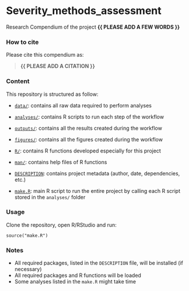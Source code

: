 <!-- README.md is generated from README.Rmd. Please edit that file -->

# Severity\_methods\_assessment

<!-- badges: start -->
<!-- badges: end -->

Research Compendium of the project **{{ PLEASE ADD A FEW WORDS }}**

### How to cite

Please cite this compendium as:

> **{{ PLEASE ADD A CITATION }}**

### Content

This repository is structured as follow:

-   [`data/`](https://github.com/CarmenTamayo/Severity_methods_assessment/tree/master/data):
    contains all raw data required to perform analyses

-   [`analyses/`](https://github.com/CarmenTamayo/Severity_methods_assessment/tree/main/analyses/):
    contains R scripts to run each step of the workflow

-   [`outputs/`](https://github.com/CarmenTamayo/Severity_methods_assessment/tree/main/outputs):
    contains all the results created during the workflow

-   [`figures/`](https://github.com/CarmenTamayo/Severity_methods_assessment/tree/main/figures):
    contains all the figures created during the workflow

-   [`R/`](https://github.com/CarmenTamayo/Severity_methods_assessment/tree/main/R):
    contains R functions developed especially for this project

-   [`man/`](https://github.com/CarmenTamayo/Severity_methods_assessment/tree/main/man):
    contains help files of R functions

-   [`DESCRIPTION`](https://github.com/CarmenTamayo/Severity_methods_assessment/tree/main/DESCRIPTION):
    contains project metadata (author, date, dependencies, etc.)

-   [`make.R`](https://github.com/CarmenTamayo/Severity_methods_assessment/tree/main/make.R):
    main R script to run the entire project by calling each R script
    stored in the `analyses/` folder

### Usage

Clone the repository, open R/RStudio and run:

    source("make.R")

### Notes

-   All required packages, listed in the `DESCRIPTION` file, will be
    installed (if necessary)
-   All required packages and R functions will be loaded
-   Some analyses listed in the `make.R` might take time

